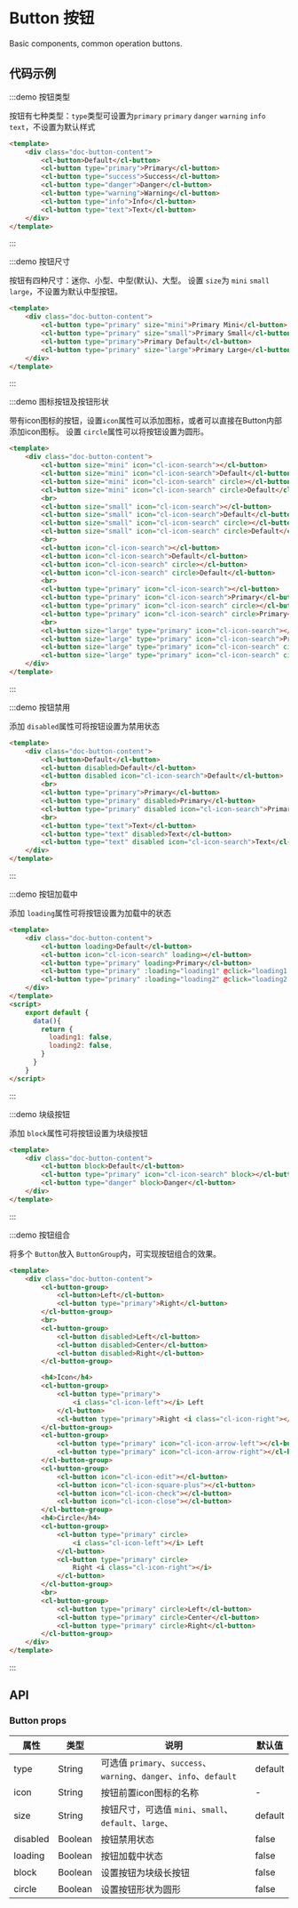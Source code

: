 # Button 按钮

Basic components, common operation buttons.

## 代码示例



:::demo 按钮类型

按钮有七种类型：`type`类型可设置为`primary` `primary` `danger` `warning` `info` `text`，不设置为默认样式

```html
<template>
    <div class="doc-button-content">
        <cl-button>Default</cl-button>
        <cl-button type="primary">Primary</cl-button>
        <cl-button type="success">Success</cl-button>
        <cl-button type="danger">Danger</cl-button>
        <cl-button type="warning">Warning</cl-button>
        <cl-button type="info">Info</cl-button>
        <cl-button type="text">Text</cl-button>
    </div>
</template>
```

:::


:::demo 按钮尺寸

按钮有四种尺寸：迷你、小型、中型(默认)、大型。
设置 `size`为 `mini` `small` `large`，不设置为默认中型按钮。

```html
<template>
    <div class="doc-button-content">
        <cl-button type="primary" size="mini">Primary Mini</cl-button>
        <cl-button type="primary" size="small">Primary Small</cl-button>
        <cl-button type="primary">Primary Default</cl-button>
        <cl-button type="primary" size="large">Primary Large</cl-button>
    </div>
</template>
```

:::


:::demo 图标按钮及按钮形状

带有icon图标的按钮，设置`icon`属性可以添加图标，或者可以直接在Button内部添加icon图标。
设置 `circle`属性可以将按钮设置为圆形。

```html
<template>
    <div class="doc-button-content">
        <cl-button size="mini" icon="cl-icon-search"></cl-button>
        <cl-button size="mini" icon="cl-icon-search">Default</cl-button>
        <cl-button size="mini" icon="cl-icon-search" circle></cl-button>
        <cl-button size="mini" icon="cl-icon-search" circle>Default</cl-button>
        <br>
        <cl-button size="small" icon="cl-icon-search"></cl-button>
        <cl-button size="small" icon="cl-icon-search">Default</cl-button>
        <cl-button size="small" icon="cl-icon-search" circle></cl-button>
        <cl-button size="small" icon="cl-icon-search" circle>Default</cl-button>
        <br>
        <cl-button icon="cl-icon-search"></cl-button>
        <cl-button icon="cl-icon-search">Default</cl-button>
        <cl-button icon="cl-icon-search" circle></cl-button>
        <cl-button icon="cl-icon-search" circle>Default</cl-button>
        <br>
        <cl-button type="primary" icon="cl-icon-search"></cl-button>
        <cl-button type="primary" icon="cl-icon-search">Primary</cl-button>
        <cl-button type="primary" icon="cl-icon-search" circle></cl-button>
        <cl-button type="primary" icon="cl-icon-search" circle>Primary</cl-button>
        <br>
        <cl-button size="large" type="primary" icon="cl-icon-search"></cl-button>
        <cl-button size="large" type="primary" icon="cl-icon-search">Primary</cl-button>
        <cl-button size="large" type="primary" icon="cl-icon-search" circle></cl-button>
        <cl-button size="large" type="primary" icon="cl-icon-search" circle>Primary</cl-button>
    </div>
</template>
```

:::


:::demo 按钮禁用

添加 `disabled`属性可将按钮设置为禁用状态

```html
<template>
    <div class="doc-button-content">
        <cl-button>Default</cl-button>
        <cl-button disabled>Default</cl-button>
        <cl-button disabled icon="cl-icon-search">Default</cl-button>
        <br>
        <cl-button type="primary">Primary</cl-button>
        <cl-button type="primary" disabled>Primary</cl-button>
        <cl-button type="primary" disabled icon="cl-icon-search">Primary</cl-button>
        <br>
        <cl-button type="text">Text</cl-button>
        <cl-button type="text" disabled>Text</cl-button>
        <cl-button type="text" disabled icon="cl-icon-search">Text</cl-button>
    </div>
</template>
```

:::


:::demo 按钮加载中

添加 `loading`属性可将按钮设置为加载中的状态

```html
<template>
    <div class="doc-button-content">
        <cl-button loading>Default</cl-button>
        <cl-button icon="cl-icon-search" loading></cl-button>
        <cl-button type="primary" loading>Primary</cl-button>
        <cl-button type="primary" :loading="loading1" @click="loading1 = true">Click me!</cl-button>
        <cl-button type="primary" :loading="loading2" @click="loading2 = true" icon="cl-icon-search">Click me!</cl-button>
    </div>
</template>
<script>
    export default {
      data(){
        return {
          loading1: false,
          loading2: false,
        }
      }
    }
</script>

```

:::


:::demo 块级按钮

添加 `block`属性可将按钮设置为块级按钮

```html
<template>
    <div class="doc-button-content">
        <cl-button block>Default</cl-button>
        <cl-button type="primary" icon="cl-icon-search" block></cl-button>
        <cl-button type="danger" block>Danger</cl-button>
    </div>
</template>
```

:::


:::demo 按钮组合

将多个 `Button`放入 `ButtonGroup`内，可实现按钮组合的效果。

```html
<template>
    <div class="doc-button-content">
        <cl-button-group>
            <cl-button>Left</cl-button>
            <cl-button type="primary">Right</cl-button>
        </cl-button-group>
        <br>
        <cl-button-group>
            <cl-button disabled>Left</cl-button>
            <cl-button disabled>Center</cl-button>
            <cl-button disabled>Right</cl-button>
        </cl-button-group>

        <h4>Icon</h4>
        <cl-button-group>
            <cl-button type="primary">
                <i class="cl-icon-left"></i> Left
            </cl-button>
            <cl-button type="primary">Right <i class="cl-icon-right"></i></cl-button>
        </cl-button-group>
        <cl-button-group>
            <cl-button type="primary" icon="cl-icon-arrow-left"></cl-button>
            <cl-button type="primary" icon="cl-icon-arrow-right"></cl-button>
        </cl-button-group>
        <cl-button-group>
            <cl-button icon="cl-icon-edit"></cl-button>
            <cl-button icon="cl-icon-square-plus"></cl-button>
            <cl-button icon="cl-icon-check"></cl-button>
            <cl-button icon="cl-icon-close"></cl-button>
        </cl-button-group>
        <h4>Circle</h4>
        <cl-button-group>
            <cl-button type="primary" circle>
                <i class="cl-icon-left"></i> Left
            </cl-button>
            <cl-button type="primary" circle>
                Right <i class="cl-icon-right"></i>
            </cl-button>
        </cl-button-group>
        <br>
        <cl-button-group>
            <cl-button type="primary" circle>Left</cl-button>
            <cl-button type="primary" circle>Center</cl-button>
            <cl-button type="primary" circle>Right</cl-button>
        </cl-button-group>
    </div>
</template>
```

:::


## API

### Button props

| 属性 | 类型 | 说明 | 默认值 |
| ---- | ---- | ---- | ---- |
| type | String | 可选值 `primary`、`success`、`warning`、`danger`、`info`、`default` | default |
| icon | String | 按钮前置icon图标的名称 | - |
| size | String | 按钮尺寸，可选值 `mini`、`small`、`default`、`large`、 | default |
| disabled | Boolean | 按钮禁用状态 | false |
| loading | Boolean | 按钮加载中状态 | false |
| block | Boolean | 设置按钮为块级长按钮 | false |
| circle | Boolean | 设置按钮形状为圆形 | false |
